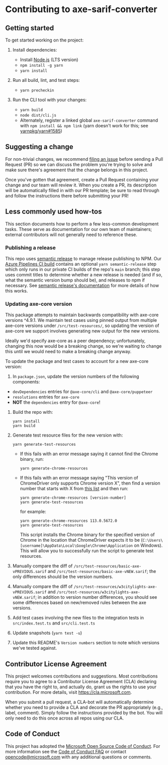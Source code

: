 <!--
Copyright (c) Microsoft Corporation. All rights reserved.
Licensed under the MIT License.
-->

# Contributing to axe-sarif-converter

## Getting started

To get started working on the project:

1. Install dependencies:

    - Install [Node.js](https://nodejs.org/en/download/) (LTS version)
    - `npm install -g yarn`
    - `yarn install`

1. Run all build, lint, and test steps:

    - `yarn precheckin`

1. Run the CLI tool with your changes:

    - `yarn build`
    - `node dist/cli.js`
    - Alternately, register a linked global `axe-sarif-converter` command with `npm install && npm link` (yarn doesn't work for this; see [yarnpkg/yarn#1585](https://github.com/yarnpkg/yarn/issues/1585))

## Suggesting a change

For non-trivial changes, we recommend [filing an issue](https://github.com/microsoft/axe-sarif-converter/issues/new) before sending a Pull Request (PR) so we can discuss the problem you're trying to solve and make sure there's agreement that the change belongs in this project.

Once you've gotten that agreement, create a Pull Request containing your change and our team will review it. When you create a PR, its description will be automatically filled in with our PR template; be sure to read through and follow the instructions there before submitting your PR!

## Less commonly used how-tos

This section documents how to perform a few less-common development tasks. These serve as documentation for our own team of maintainers; external contributors will not generally need to reference these.

### Publishing a release

This repo uses [semantic release](https://github.com/semantic-release/semantic-release) to manage release publishing to NPM. Our [Azure Pipelines CI build](./azure-pipelines.yml) contains an optional `yarn semantic-release` step which only runs in our private CI builds of the repo's `main` branch; this step uses commit titles to determine whether a new release is needed (and if so, what the semantic version bump should be), and releases to npm if necessary. See [semantic release's documentation](https://github.com/semantic-release/semantic-release) for more details of how this works.

### Updating axe-core version

This package attempts to maintain backwards compatibility with axe-core versions ^4.9.1. We maintain
test cases using pinned output from multiple axe-core versions under `/src/test-resources/`, so updating
the version of axe-core we support involves generating new output for the new versions.

Ideally we'd specify axe-core as a peer dependency; unfortunately, changing this now would be a breaking
change, so we're waiting to change this until we would need to make a breaking change anyway.

To update the package and test cases to account for a new axe-core version:

1. In `package.json`, update the version numbers of the following components:

-   `devDependencies` entries for `@axe-core/cli` and `@axe-core/puppeteer`
-   `resolutions` entries for `axe-core`
-   **NOT** the `dependencies` entry for `@axe-core`!

1. Build the repo with:

    ```
    yarn install
    yarn build
    ```

1. Generate test resource files for the new version with:

    ```
    yarn generate-test-resources
    ```

    - If this fails with an error message saying it cannot find the Chrome binary, run:

        ```
        yarn generate-chrome-resources
        ```

    - If this fails with an error message saying "This version of ChromeDriver only supports Chrome version X", then find a version number that starts with X from [this list](https://googlechromelabs.github.io/chrome-for-testing/known-good-versions-with-downloads.json) and then run:

        ```
        yarn generate-chrome-resources [version-number]
        yarn generate-test-resources
        ```

        for example:

        ```
        yarn generate-chrome-resources 113.0.5672.0
        yarn generate-test-resources
        ```

        This script installs the Chrome binary for the specified version of Chrome in the location that ChromeDriver expects it to be (`C:\Users\[username]\AppData\Local\Google\Chrome\Application` on Windows). This will allow you to successfully run the script to generate test resources.

1. Manually compare the diff of `/src/test-resources/basic-axe-vPREVIOUS.sarif` and `/src/test-resources/basic-axe-vNEW.sarif`; the only differences should be the version numbers.
1. Manually compare the diff of `/src/test-resources/w3citylights-axe-vPREVIOUS.sarif` and `/src/test-resources/w3citylights-axe-vNEW.sarif`; in addition to version number differences, you should see some differences based on new/removed rules between the axe versions.
1. Add test cases involving the new files to the integration tests in `src/index.test.ts` and `src/cli.test.ts`
1. Update snapshots (`yarn test -u`)
1. Update this README's `Version numbers` section to note which versions we've tested against.

## Contributor License Agreement

This project welcomes contributions and suggestions. Most contributions require you to agree to a
Contributor License Agreement (CLA) declaring that you have the right to, and actually do, grant us
the rights to use your contribution. For more details, visit https://cla.microsoft.com.

When you submit a pull request, a CLA-bot will automatically determine whether you need to provide
a CLA and decorate the PR appropriately (e.g., label, comment). Simply follow the instructions
provided by the bot. You will only need to do this once across all repos using our CLA.

## Code of Conduct

This project has adopted the [Microsoft Open Source Code of Conduct](https://opensource.microsoft.com/codeofconduct/).
For more information see the [Code of Conduct FAQ](https://opensource.microsoft.com/codeofconduct/faq/) or
contact [opencode@microsoft.com](mailto:opencode@microsoft.com) with any additional questions or comments.
